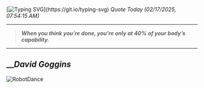 [![Typing SVG](https://readme-typing-svg.herokuapp.com?font=Press+Start+2P&color=C2F784&size=35&width=900&height=100&lines=Hello+World%2C+I'm+Hung+!)](https://git.io/typing-svg) 
_Quote Today (02/17/2025, 07:54:15 AM)_
___
>**_When you think you’re done, you’re only at 40% of your body’s capability._**
___

## __**_David Goggins_**

![RobotDance](src/assets/images/robot-dancing-dribble.gif?style=center)
